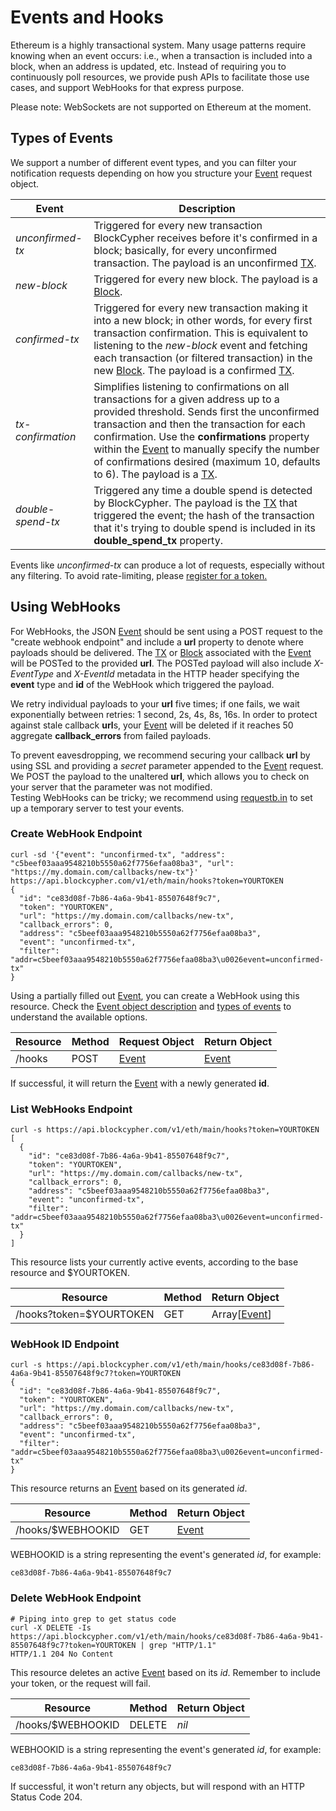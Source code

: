 # Events and Hooks

Ethereum is a highly transactional system. Many usage patterns require knowing when an event occurs: i.e., when a transaction is included into a block, when an address is updated, etc. Instead of requiring you to continuously poll resources, we provide push APIs to facilitate those use cases, and support WebHooks for that express purpose.

<aside class="notice">
Please note: WebSockets are not supported on Ethereum at the moment.
</aside>

## Types of Events

We support a number of different event types, and you can filter your notification requests depending on how you structure your [Event](#event) request object.

Event | Description
----- | -----------
*unconfirmed-tx* | Triggered for every new transaction BlockCypher receives before it's confirmed in a block; basically, for every unconfirmed transaction. The payload is an unconfirmed [TX](#tx).
*new-block* | Triggered for every new block. The payload is a [Block](#block).
*confirmed-tx* | Triggered for every new transaction making it into a new block; in other words, for every first transaction confirmation. This is equivalent to listening to the *new-block* event and fetching each transaction (or filtered transaction) in the new [Block](#block). The payload is a confirmed [TX](#tx).
*tx-confirmation* | Simplifies listening to confirmations on all transactions for a given address up to a provided threshold. Sends first the unconfirmed transaction and then the transaction for each confirmation. Use the **confirmations** property within the [Event](#event) to manually specify the number of confirmations desired (maximum 10, defaults to 6). The payload is a [TX](#tx).
*double-spend-tx* | Triggered any time a double spend is detected by BlockCypher. The payload is the [TX](#tx) that triggered the event; the hash of the transaction that it's trying to double spend is included in its **double_spend_tx** property.

<aside class="notice">
Events like <i>unconfirmed-tx</i> can produce a lot of requests, especially without any filtering. To avoid rate-limiting, please <a href="http://accounts.blockcypher.com/">register for a token.</a>
</aside>

## Using WebHooks

For WebHooks, the JSON [Event](#event) should be sent using a POST request to the "create webhook endpoint" and include a **url** property to denote where payloads should be delivered. The [TX](#tx) or [Block](#block) associated with the [Event](#event) will be POSTed to the provided **url**. The POSTed payload will also include *X-EventType* and *X-EventId* metadata in the HTTP header specifying the **event** type and **id** of the WebHook which triggered the payload.

We retry individual payloads to your **url** five times; if one fails, we wait exponentially between retries: 1 second, 2s, 4s, 8s, 16s. In order to protect against stale callback **url**s, your [Event](#event) will be deleted if it reaches 50 aggregate **callback_errors** from failed payloads.

<aside class="warning">
To prevent eavesdropping, we recommend securing your callback <b>url</b> by using SSL and providing a <i>secret</i> parameter appended to the <a href="#event">Event</a> request. We POST the payload to the unaltered <b>url</b>, which allows you to check on your server that the parameter was not modified.
</aside>

<aside class="notice">
Testing WebHooks can be tricky; we recommend using <a href="http://requestb.in/">requestb.in</a> to set up a temporary server to test your events.
</aside>

### Create WebHook Endpoint

```shell
curl -sd '{"event": "unconfirmed-tx", "address": "c5beef03aaa9548210b5550a62f7756efaa08ba3", "url": "https://my.domain.com/callbacks/new-tx"}' https://api.blockcypher.com/v1/eth/main/hooks?token=YOURTOKEN
{
  "id": "ce83d08f-7b86-4a6a-9b41-85507648f9c7",
  "token": "YOURTOKEN",
  "url": "https://my.domain.com/callbacks/new-tx",
  "callback_errors": 0,
  "address": "c5beef03aaa9548210b5550a62f7756efaa08ba3",
  "event": "unconfirmed-tx",
  "filter": "addr=c5beef03aaa9548210b5550a62f7756efaa08ba3\u0026event=unconfirmed-tx"
}
```

Using a partially filled out [Event](#event), you can create a WebHook using this resource. Check the [Event object description](#event) and [types of events](#types-of-events) to understand the available options.

Resource | Method | Request Object | Return Object
-------- | ------ | -------------- | -------------
/hooks | POST | [Event](#event) | [Event](#event)

If successful, it will return the [Event](#event) with a newly generated **id**.

### List WebHooks Endpoint

```shell
curl -s https://api.blockcypher.com/v1/eth/main/hooks?token=YOURTOKEN
[
  {
    "id": "ce83d08f-7b86-4a6a-9b41-85507648f9c7",
    "token": "YOURTOKEN",
    "url": "https://my.domain.com/callbacks/new-tx",
    "callback_errors": 0,
    "address": "c5beef03aaa9548210b5550a62f7756efaa08ba3",
    "event": "unconfirmed-tx",
    "filter": "addr=c5beef03aaa9548210b5550a62f7756efaa08ba3\u0026event=unconfirmed-tx"
  }
]
```

This resource lists your currently active events, according to the base resource and $YOURTOKEN.

Resource | Method | Return Object
-------- | ------ | -------------
/hooks?token=$YOURTOKEN | GET | Array[[Event](#event)]

### WebHook ID Endpoint

```shell
curl -s https://api.blockcypher.com/v1/eth/main/hooks/ce83d08f-7b86-4a6a-9b41-85507648f9c7?token=YOURTOKEN
{
  "id": "ce83d08f-7b86-4a6a-9b41-85507648f9c7",
  "token": "YOURTOKEN",
  "url": "https://my.domain.com/callbacks/new-tx",
  "callback_errors": 0,
  "address": "c5beef03aaa9548210b5550a62f7756efaa08ba3",
  "event": "unconfirmed-tx",
  "filter": "addr=c5beef03aaa9548210b5550a62f7756efaa08ba3\u0026event=unconfirmed-tx"
}
```

This resource returns an [Event](#event) based on its generated *id*.

Resource | Method | Return Object
-------- | ------ | -------------
/hooks/$WEBHOOKID | GET | [Event](#event)

WEBHOOKID is a string representing the event's generated *id*, for example:

`ce83d08f-7b86-4a6a-9b41-85507648f9c7`

### Delete WebHook Endpoint

```shell
# Piping into grep to get status code
curl -X DELETE -Is https://api.blockcypher.com/v1/eth/main/hooks/ce83d08f-7b86-4a6a-9b41-85507648f9c7?token=YOURTOKEN | grep "HTTP/1.1"
HTTP/1.1 204 No Content
```

This resource deletes an active [Event](#event) based on its *id*. Remember to include your token, or the request will fail.

Resource | Method | Return Object
-------- | ------ | -------------
/hooks/$WEBHOOKID | DELETE | *nil*

WEBHOOKID is a string representing the event's generated *id*, for example:

`ce83d08f-7b86-4a6a-9b41-85507648f9c7`

If successful, it won't return any objects, but will respond with an HTTP Status Code 204.
